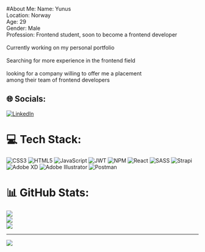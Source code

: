 #About Me:
Name: Yunus <br>Location: Norway<br>Age: 29<br>Gender: Male<br>Profession: Frontend student, soon to become a frontend developer<br><br>Currently working on my personal portfolio <br><br>Searching for more experience in the frontend field <br><br>looking for a company willing to offer me a placement<br>among their team of frontend developers


## 🌐 Socials:
[![LinkedIn](https://img.shields.io/badge/LinkedIn-%230077B5.svg?logo=linkedin&logoColor=white)](https://linkedin.com/in/https://www.linkedin.com/in/yunus-talay-324074191/) 

# 💻 Tech Stack:
![CSS3](https://img.shields.io/badge/css3-%231572B6.svg?style=for-the-badge&logo=css3&logoColor=white) ![HTML5](https://img.shields.io/badge/html5-%23E34F26.svg?style=for-the-badge&logo=html5&logoColor=white) ![JavaScript](https://img.shields.io/badge/javascript-%23323330.svg?style=for-the-badge&logo=javascript&logoColor=%23F7DF1E) ![JWT](https://img.shields.io/badge/JWT-black?style=for-the-badge&logo=JSON%20web%20tokens) ![NPM](https://img.shields.io/badge/NPM-%23000000.svg?style=for-the-badge&logo=npm&logoColor=white) ![React](https://img.shields.io/badge/react-%2320232a.svg?style=for-the-badge&logo=react&logoColor=%2361DAFB) ![SASS](https://img.shields.io/badge/SASS-hotpink.svg?style=for-the-badge&logo=SASS&logoColor=white) ![Strapi](https://img.shields.io/badge/strapi-%232E7EEA.svg?style=for-the-badge&logo=strapi&logoColor=white) ![Adobe XD](https://img.shields.io/badge/Adobe%20XD-470137?style=for-the-badge&logo=Adobe%20XD&logoColor=#FF61F6) ![Adobe Illustrator](https://img.shields.io/badge/adobeillustrator-%23FF9A00.svg?style=for-the-badge&logo=adobeillustrator&logoColor=white) ![Postman](https://img.shields.io/badge/Postman-FF6C37?style=for-the-badge&logo=postman&logoColor=white)
# 📊 GitHub Stats:
![](https://github-readme-stats.vercel.app/api?username=yuntal&theme=dark&hide_border=false&include_all_commits=false&count_private=false)<br/>
![](https://github-readme-streak-stats.herokuapp.com/?user=yuntal&theme=dark&hide_border=false)<br/>
![](https://github-readme-stats.vercel.app/api/top-langs/?username=yuntal&theme=dark&hide_border=false&include_all_commits=false&count_private=false&layout=compact)

---
[![](https://visitcount.itsvg.in/api?id=yuntal&icon=0&color=0)](https://visitcount.itsvg.in)

<!-- Proudly created with GPRM ( https://gprm.itsvg.in ) -->
